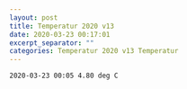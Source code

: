 ```yaml
---
layout: post
title: Temperatur 2020 v13
date: 2020-03-23 00:17:01
excerpt_separator: ""
categories: Temperatur 2020 v13 Temperatur
---
```

```
2020-03-23 00:05 4.80 deg C
```
